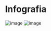 # Infografia
![image](https://github.com/MarkitoNavaja/Infografia/assets/134307258/3cb38d89-724c-49aa-b7ac-ce8dff5096d3)
![image](https://github.com/MarkitoNavaja/Infografia/assets/134307258/583f6837-5ba4-4309-b57e-2abf5852270c)


